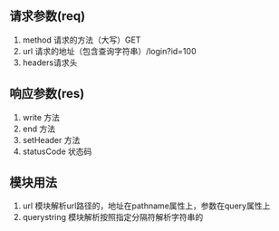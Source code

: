 ## 请求参数(req)

1. method 请求的方法（大写）GET
2. url 请求的地址（包含查询字符串）/login?id=100
3. headers请求头

## 响应参数(res)

1. write 方法
2. end 方法
3. setHeader 方法
4. statusCode 状态码

## 模块用法

1. url 模块解析url路径的，地址在pathname属性上，参数在query属性上
2. querystring 模块解析按照指定分隔符解析字符串的
